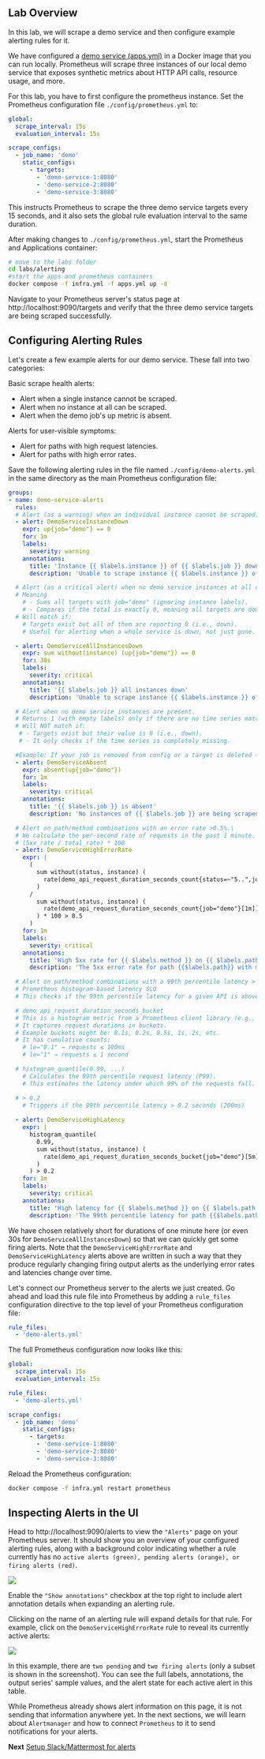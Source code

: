 ## Lab Overview

In this lab, we will scrape a demo service and then configure example alerting rules for it. 

We have configured a [demo service (apps.yml)](./apps.yml) in a Docker image  that you can run locally. Prometheus will scrape three instances of our local demo service that exposes synthetic metrics about HTTP API calls, resource usage, and more.

For this lab, you have to first configure the prometheus instance. Set the Prometheus configuration file `./config/prometheus.yml` to:

```yml
global:
  scrape_interval: 15s
  evaluation_interval: 15s

scrape_configs:
  - job_name: 'demo'
    static_configs:
      - targets:
        - 'demo-service-1:8080'
        - 'demo-service-2:8080'
        - 'demo-service-3:8080'
```

This instructs Prometheus to scrape the three demo service targets every 15 seconds, and it also sets the global rule evaluation interval to the same duration.

After making changes to `./config/prometheus.yml`, start the Prometheus and Applications container:

```sh
# move to the labs folder
cd labs/alerting
#start the apps and prometheus containers
docker compose -f infra.yml -f apps.yml up -d
```

Navigate to your Prometheus server's status page at http://localhost:9090/targets and verify that the three demo service targets are being scraped successfully.

## Configuring Alerting Rules

Let's create a few example alerts for our demo service. These fall into two categories:

Basic scrape health alerts:
- Alert when a single instance cannot be scraped.
- Alert when no instance at all can be scraped.
- Alert when the demo job's up metric is absent.

Alerts for user-visible symptoms:
- Alert for paths with high request latencies.
- Alert for paths with high error rates.

Save the following alerting rules in the file named `./config/demo-alerts.yml` in the same directory as the main Prometheus configuration file:

```yaml
groups:
- name: demo-service-alerts
  rules:
  # Alert (as a warning) when an individual instance cannot be scraped.
  - alert: DemoServiceInstanceDown
    expr: up{job="demo"} == 0
    for: 1m
    labels:
      severity: warning
    annotations:
      title: 'Instance {{ $labels.instance }} of {{ $labels.job }} down'
      description: 'Unable to scrape instance {{ $labels.instance }} of {{ $labels.job }}.'

  # Alert (as a critical alert) when no demo service instances at all can be scraped.
  # Meaning
    # - Sums all targets with job="demo" (ignoring instance labels).
    # - Compares if the total is exactly 0, meaning all targets are down.
  # Will match if:
    # Targets exist but all of them are reporting 0 (i.e., down).
    # Useful for alerting when a whole service is down, not just gone.

  - alert: DemoServiceAllInstancesDown
    expr: sum without(instance) (up{job="demo"}) == 0
    for: 30s
    labels:
      severity: critical
    annotations:
      title: '{{ $labels.job }} all instances down'
      description: 'Unable to scrape instance {{ $labels.instance }} of {{ $labels.job }}.'

  # Alert when no demo service instances are present.
  # Returns 1 (with empty labels) only if there are no time series matching up{job="demo"} at all.
  # Will NOT match if:
   # - Targets exist but their value is 0 (i.e., down).
   # - It only checks if the time series is completely missing.

  #Example: If your job is removed from config or a target is deleted — then absent() kicks in.
  - alert: DemoServiceAbsent
    expr: absent(up{job="demo"})
    for: 1m
    labels:
      severity: critical
    annotations:
      title: '{{ $labels.job }} is absent'
      description: 'No instances of {{ $labels.job }} are being scraped.'

  # Alert on path/method combinations with an error rate >0.5%.\
  # We calculate the per-second rate of requests in the past 1 minute. 
  # (5xx_rate / total_rate) * 100
  - alert: DemoServiceHighErrorRate
    expr: |
      (
        sum without(status, instance) (
          rate(demo_api_request_duration_seconds_count{status=~"5..",job="demo"}[1m])
        )
      /
        sum without(status, instance) (
          rate(demo_api_request_duration_seconds_count{job="demo"}[1m])
        ) * 100 > 0.5
      )
    for: 1m
    labels:
      severity: critical
    annotations:
      title: 'High 5xx rate for {{ $labels.method }} on {{ $labels.path }}'
      description: 'The 5xx error rate for path {{$labels.path}} with method {{ $labels.method }} in {{ $labels.job }} is {{ printf "%.2f" $value }}%.'

  # Alert on path/method combinations with a 99th percentile latency > 200ms.
  # Prometheus histogram-based latency SLO
  # This checks if the 99th percentile latency for a given API is above a threshold.

  # demo_api_request_duration_seconds_bucket
  # This is a histogram metric from a Prometheus client library (e.g., in Go):
  # It captures request durations in buckets.
  # Example buckets might be: 0.1s, 0.2s, 0.5s, 1s, 2s, etc.
  # It has cumulative counts:
    # le="0.1" → requests ≤ 100ms
    # le="1" → requests ≤ 1 second

  # histogram_quantile(0.99, ...)
    # Calculates the 99th percentile request latency (P99).
    # This estimates the latency under which 99% of the requests fall.

  # > 0.2
    # Triggers if the 99th percentile latency > 0.2 seconds (200ms)
    
  - alert: DemoServiceHighLatency
    expr: |
      histogram_quantile(
        0.99,
        sum without(status, instance) (
          rate(demo_api_request_duration_seconds_bucket{job="demo"}[5m])
        )
      ) > 0.2
    for: 1m
    labels:
      severity: critical
    annotations:
      title: 'High latency for {{ $labels.method }} on {{ $labels.path }}'
      description: 'The 99th percentile latency for path {{$labels.path}} with method {{ $labels.method }} in {{ $labels.job }} is {{ printf "%.2f" $value }}s.'

```

We have chosen relatively short for durations of one minute here (or even 30s for `DemoServiceAllInstancesDown`) so that we can quickly get some firing alerts. Note that the `DemoServiceHighErrorRate` and `DemoServiceHighLatency` alerts above are written in such a way that they produce regularly changing firing output alerts as the underlying error rates and latencies change over time.

Let's connect our Prometheus server to the alerts we just created.  Go ahead and load this rule file into Prometheus by adding a `rule_files` configuration directive to the top level of your Prometheus configuration file:

```yml
rule_files:
  - 'demo-alerts.yml'
```

The full Prometheus configuration now looks like this:

```yml
global:
  scrape_interval: 15s
  evaluation_interval: 15s

rule_files:
  - 'demo-alerts.yml'

scrape_configs:
  - job_name: 'demo'
    static_configs:
      - targets:
        - 'demo-service-1:8080'
        - 'demo-service-2:8080'
        - 'demo-service-3:8080'
```

Reload the Prometheus configuration:

```sh
docker compose -f infra.yml restart prometheus
```

## Inspecting Alerts in the UI

Head to http://localhost:9090/alerts to view the `"Alerts"` page on your Prometheus server. It should show you an overview of your configured alerting rules, along with a background color indicating whether a rule currently has no `active alerts (green), pending alerts (orange), or firing alerts (red)`.

![](/imgs/1.png)

Enable the `"Show annotations"` checkbox at the top right to include alert annotation details when expanding an alerting rule.

Clicking on the name of an alerting rule will expand details for that rule. For example, click on the `DemoServiceHighErrorRate` rule to reveal its currently active alerts:

![](/imgs/2.png)

In this example, there are `two pending` and `two firing alerts` (only a subset is shown in the screenshot). You can see the full labels, annotations, the output series' sample values, and the alert state for each active alert in this table.

While Prometheus already shows alert information on this page, it is not sending that information anywhere yet. In the next sections, we will learn about `Alertmanager` and how to connect `Prometheus` to it to send notifications for your alerts.

**Next** [Setup Slack/Mattermost for alerts](./mattermost.md)
